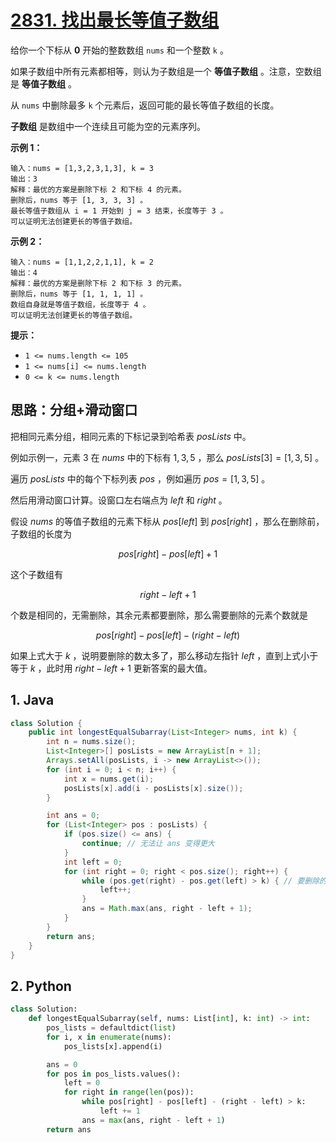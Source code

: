 # [2831. 找出最长等值子数组](https://leetcode.cn/problems/find-the-longest-equal-subarray/)

给你一个下标从 **0** 开始的整数数组 `nums` 和一个整数 `k` 。

如果子数组中所有元素都相等，则认为子数组是一个 **等值子数组** 。注意，空数组是 **等值子数组** 。

从 `nums` 中删除最多 `k` 个元素后，返回可能的最长等值子数组的长度。

**子数组** 是数组中一个连续且可能为空的元素序列。

 

**示例 1：**

```
输入：nums = [1,3,2,3,1,3], k = 3
输出：3
解释：最优的方案是删除下标 2 和下标 4 的元素。
删除后，nums 等于 [1, 3, 3, 3] 。
最长等值子数组从 i = 1 开始到 j = 3 结束，长度等于 3 。
可以证明无法创建更长的等值子数组。
```

**示例 2：**

```
输入：nums = [1,1,2,2,1,1], k = 2
输出：4
解释：最优的方案是删除下标 2 和下标 3 的元素。 
删除后，nums 等于 [1, 1, 1, 1] 。 
数组自身就是等值子数组，长度等于 4 。 
可以证明无法创建更长的等值子数组。
```

 

**提示：**

- `1 <= nums.length <= 105`
- `1 <= nums[i] <= nums.length`
- `0 <= k <= nums.length`

## 思路：分组+滑动窗口

把相同元素分组，相同元素的下标记录到哈希表 $posLists$ 中。

例如示例一，元素 $3$ 在 $nums$ 中的下标有 $1,3,5$ ，那么 $posLists[3]=[1,3,5]$ 。

遍历 $posLists$ 中的每个下标列表 $pos$ ，例如遍历 $pos=[1,3,5]$ 。

然后用滑动窗口计算。设窗口左右端点为 $left$ 和 $right$ 。

假设 $nums$ 的等值子数组的元素下标从 $pos[left]$ 到 $pos[right]$ ，那么在删除前，子数组的长度为

$$
pos[right] - pos[left] + 1
$$

这个子数组有

$$
right - left + 1
$$

个数是相同的，无需删除，其余元素都要删除，那么需要删除的元素个数就是

$$
pos[right] - pos[left] - (right - left)
$$

如果上式大于 $k$ ，说明要删除的数太多了，那么移动左指针 $left$ ，直到上式小于等于 $k$ ，此时用 $right - left + 1$ 更新答案的最大值。

## 1. Java

```java
class Solution {
    public int longestEqualSubarray(List<Integer> nums, int k) {
        int n = nums.size();
        List<Integer>[] posLists = new ArrayList[n + 1];
        Arrays.setAll(posLists, i -> new ArrayList<>());
        for (int i = 0; i < n; i++) {
            int x = nums.get(i);
            posLists[x].add(i - posLists[x].size());
        }

        int ans = 0;
        for (List<Integer> pos : posLists) {
            if (pos.size() <= ans) {
                continue; // 无法让 ans 变得更大
            }
            int left = 0;
            for (int right = 0; right < pos.size(); right++) {
                while (pos.get(right) - pos.get(left) > k) { // 要删除的数太多了
                    left++;
                }
                ans = Math.max(ans, right - left + 1);
            }
        }
        return ans;
    }
}
```

## 2. Python

```python
class Solution:
    def longestEqualSubarray(self, nums: List[int], k: int) -> int:
        pos_lists = defaultdict(list)
        for i, x in enumerate(nums):
            pos_lists[x].append(i)

        ans = 0
        for pos in pos_lists.values():
            left = 0
            for right in range(len(pos)):
                while pos[right] - pos[left] - (right - left) > k:
                    left += 1
                ans = max(ans, right - left + 1)
        return ans
```


